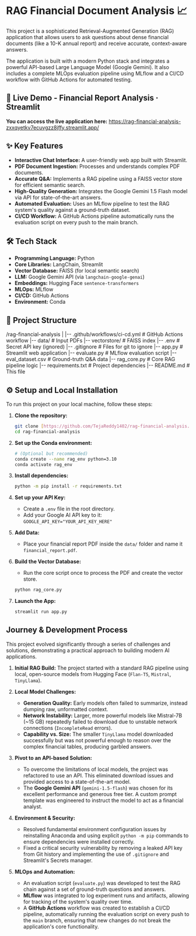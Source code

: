 # RAG Financial Document Analysis 📈

This project is a sophisticated Retrieval-Augmented Generation (RAG) application that allows users to ask questions about dense financial documents (like a 10-K annual report) and receive accurate, context-aware answers.

The application is built with a modern Python stack and integrates a powerful API-based Large Language Model (Google Gemini). It also includes a complete MLOps evaluation pipeline using MLflow and a CI/CD workflow with GitHub Actions for automated testing.

## 🚀 Live Demo - Financial Report Analysis · Streamlit

**You can access the live application here:** https://rag-financial-analysis-zxxqyetkv7ecuvgzz8jffy.streamlit.app/

## ✨ Key Features

* **Interactive Chat Interface:** A user-friendly web app built with Streamlit.
* **PDF Document Ingestion:** Processes and understands complex PDF documents.
* **Accurate Q&A:** Implements a RAG pipeline using a FAISS vector store for efficient semantic search.
* **High-Quality Generation:** Integrates the Google Gemini 1.5 Flash model via API for state-of-the-art answers.
* **Automated Evaluation:** Uses an MLflow pipeline to test the RAG system's quality against a ground-truth dataset.
* **CI/CD Workflow:** A GitHub Actions pipeline automatically runs the evaluation script on every push to the main branch.

## 🛠️ Tech Stack

* **Programming Language:** Python
* **Core Libraries:** LangChain, Streamlit
* **Vector Database:** FAISS (for local semantic search)
* **LLM:** Google Gemini API (via `langchain-google-genai`)
* **Embeddings:** Hugging Face `sentence-transformers`
* **MLOps:** MLflow
* **CI/CD:** GitHub Actions
* **Environment:** Conda

## 📂 Project Structure

/rag-financial-analysis
|
|-- .github/workflows/ci-cd.yml # GitHub Actions workflow
|-- data/                       # Input PDFs
|-- vectorstore/                # FAISS index
|-- .env                        # Secret API key (ignored)
|-- .gitignore                  # Files for git to ignore
|-- app.py                      # Streamlit web application
|-- evaluate.py                 # MLflow evaluation script
|-- eval_dataset.csv            # Ground-truth Q&A data
|-- rag_core.py                 # Core RAG pipeline logic
|-- requirements.txt            # Project dependencies
|-- README.md                   # This file


## ⚙️ Setup and Local Installation

To run this project on your local machine, follow these steps:

1.  **Clone the repository:**
    ```bash
    git clone [https://github.com/TejaReddy1402/rag-financial-analysis.git](https://github.com/TejaReddy1402/rag-financial-analysis.git)
    cd rag-financial-analysis
    ```

2.  **Set up the Conda environment:**
    ```bash
    # (Optional but recommended)
    conda create --name rag_env python=3.10
    conda activate rag_env
    ```

3.  **Install dependencies:**
    ```bash
    python -m pip install -r requirements.txt
    ```

4.  **Set up your API Key:**
    * Create a `.env` file in the root directory.
    * Add your Google AI API key to it: `GOOGLE_API_KEY="YOUR_API_KEY_HERE"`

5.  **Add Data:**
    * Place your financial report PDF inside the `data/` folder and name it `financial_report.pdf`.

6.  **Build the Vector Database:**
    * Run the core script once to process the PDF and create the vector store.
    ```bash
    python rag_core.py
    ```

7.  **Launch the App:**
    ```bash
    streamlit run app.py
    ```

## Journey & Development Process

This project evolved significantly through a series of challenges and solutions, demonstrating a practical approach to building modern AI applications.

1.  **Initial RAG Build:** The project started with a standard RAG pipeline using local, open-source models from Hugging Face (`Flan-T5`, `Mistral`, `TinyLlama`).

2.  **Local Model Challenges:**
    * **Generation Quality:** Early models often failed to summarize, instead dumping raw, unformatted context.
    * **Network Instability:** Larger, more powerful models like Mistral-7B (~15 GB) repeatedly failed to download due to unstable network connections (`IncompleteRead` errors).
    * **Capability vs. Size:** The smaller `TinyLlama` model downloaded successfully but was not powerful enough to reason over the complex financial tables, producing garbled answers.

3.  **Pivot to an API-based Solution:**
    * To overcome the limitations of local models, the project was refactored to use an API. This eliminated download issues and provided access to a state-of-the-art model.
    * The **Google Gemini API** (`gemini-1.5-flash`) was chosen for its excellent performance and generous free tier. A custom prompt template was engineered to instruct the model to act as a financial analyst.

4.  **Environment & Security:**
    * Resolved fundamental environment configuration issues by reinstalling Anaconda and using explicit `python -m pip` commands to ensure dependencies were installed correctly.
    * Fixed a critical security vulnerability by removing a leaked API key from Git history and implementing the use of `.gitignore` and Streamlit's Secrets manager.

5.  **MLOps and Automation:**
    * An evaluation script (`evaluate.py`) was developed to test the RAG chain against a set of ground-truth questions and answers.
    * **MLflow** was integrated to log experiment runs and artifacts, allowing for tracking of the system's quality over time.
    * A **GitHub Actions** workflow was created to establish a CI/CD pipeline, automatically running the evaluation script on every push to the `main` branch, ensuring that new changes do not break the application's core functionality.
